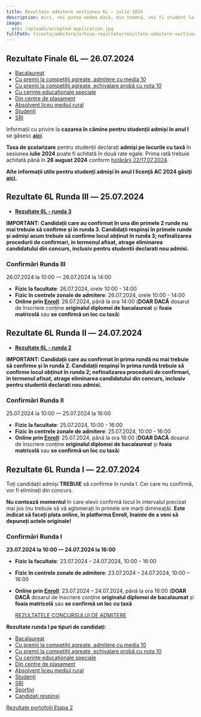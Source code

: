 ```yaml
---
title: Rezultate admitere sectiunea 6L ― iulie 2024
description: Aici, vei putea vedea dacă, din toamnă, vei fi student la AC!
image:
  src: /uploads/accepted-application.jpg
fullPath: licenta/admitere/arhiva-rezultate/rezultate-admitere-sectiunea-6l-iulie-2024
---
```

## Rezultate Finale 6L ― 26.07.2024

<Block color="yellow">

* [Bacalaureat](https://admitere.ac.upt.ro/uploads/6l-admisi-b.pdf)
* [Cu premii la competiții agreate, admitere cu media 10](https://admitere.ac.upt.ro/uploads/6l-rf-admisi-o1.pdf)
* [Cu premii la competiții agreate, echivalare probă cu nota 10](https://admitere.ac.upt.ro/uploads/6l-rf-admisi-o2.pdf)
* [Cu cerințe educaționale speciale](https://admitere.ac.upt.ro/uploads/6l-rf-admisi-h.pdf)
* [Din centre de plasament](https://admitere.ac.upt.ro/uploads/6l-rf-admisi-p.pdf)
* [Absolvent liceu mediul rural](https://admitere.ac.upt.ro/uploads/6l-rf-admisi-u.pdf)
* [Studenți](https://admitere.ac.upt.ro/uploads/6l-rf-admisi-s.pdf)
* [SRI](https://admitere.ac.upt.ro/uploads/6l-rf-admisi-i.pdf)

Informații cu privire la **cazarea în cămine pentru studenții admiși în anul I** se găsesc **[aici](https://admitere.ac.upt.ro/uploads/info-utile-2024.pdf)**.

**Taxa de școlarizare** pentru studenții declarați **admiși pe locurile cu taxă** în sesiunea **iulie 2024** poate fi achitată în două rate egale. Prima rată trebuie achitată până în **26 august 2024** conform [hotărârii 22/17.07.2024](https://admitere.ac.upt.ro/uploads/adresa-taxa-admisi-pe-locuri-cu-taxa.pdf).

**Alte informații utile pentru studenți admiși în anul I licență AC 2024 găsiți [aici](https://ac.upt.ro/evenimente/informatii-admisi-anul-i-licenta-ac-2024/).** 

</Block>

## Rezultate 6L Runda III ― 25.07.2024

<Block color="green">

* **[Rezultate 6L - runda 3](https://admitere.ac.upt.ro/uploads/6l-rezultate-runda3-v2.pdf)**

**IMPORTANT: Candidații care au confirmat în una din primele 2 runde nu mai trebuie să confirme și în runda 3. Candidații respinși în primele runde și admiși acum trebuie să confirme locul obținut în runda 3; nefinalizarea procedurii de confirmari, in termenul afisat, atrage eliminarea candidatului din concurs, inclusiv pentru studentii declarati nou admisi.**

### Confirmări Runda III

26.07.2024 la 10:00 — 26.07.2024 la 14:00

* **Fizic la facultate**: 26.07.2024, orele 10:00 - 14:00
* **Fizic în centrele zonale de admitere**: 26.07.2024, orele 10:00 - 14:00
* **Online prin [Enroll](https://enroll.upt.ro/)**: 26.07.2024, până la ora 14:00 (**DOAR DACĂ** dosarul de înscriere conține **originalul diplomei de bacalaureat** și **foaia matricolă** sau **se confirmă un loc cu taxă**)

</Block>

## Rezultate 6L Runda II ― 24.07.2024

<Block color="green">

* **[Rezultate 6L - runda 2](https://admitere.ac.upt.ro/uploads/6l-rezultate-runda2-v5.pdf)**

**IMPORTANT: Candidații care au confirmat în prima rundă nu mai trebuie să confirme și în runda 2. Candidații respinși în prima rundă trebuie să confirme locul obținut în runda 2; nefinalizarea procedurii de confirmari, in termenul afisat, atrage eliminarea candidatului din concurs, inclusiv pentru studentii declarati nou admisi.**

### Confirmări Runda II

25.07.2024 la 10:00 — 25.07.2024 la 16:00

* **Fizic la facultate**: 25.07.2024, 10:00 - 16:00
* **Fizic în centrele zonale de admitere**: 25.07.2024, 10:00 - 16:00
* **Online prin [Enroll](https://enroll.upt.ro/)**: 25.07.2024, până la ora 16:00 (**DOAR DACĂ** dosarul de înscriere conține **originalul diplomei de bacalaureat** și **foaia matricolă** sau **se confirmă un loc cu taxă**)

</Block>

## Rezultate 6L Runda I ― 22.07.2024

<Block color="green">

Toți candidații admiși **TREBUIE** să confirme în runda I. Cei care nu confirmă, vor fi eliminați din concurs. 

**Nu contează** **momentul** în care elevii confirmă locul în intervalul precizat mai jos (nu trebuie să vă aglomerați în primele ore marți dimineață). **Este indicat să faceți plata online, în platforma Enroll, înainte de a veni să depuneți actele originale!**

### Confirmări Runda I

**23.07.2024 la 10:00 — 24.07.2024 la 16:00**

* **Fizic la facultate**: 23.07.2024 – 24.07.2024, 10:00 – 16:00
* **Fizic în centrele zonale de admitere**: 23.07.2024 – 24.07.2024, 10:00 – 16:00
* **Online prin [Enroll](https://enroll.upt.ro/)**: 23.07.2024 – 24.07.2024, până la ora 16:00 (**DOAR DACĂ** dosarul de înscriere conține **originalul diplomei de bacalaureat** și **foaia matricolă** sau **se confirmă un loc cu taxă**[](https://admitere.ac.upt.ro/uploads/6l-r0-general.pdf)

  [REZULTATELE CONCURSULUI DE ADMITERE](https://admitere.ac.upt.ro/uploads/6l-r0-general.pdf)

**Rezultate runda I pe tipuri de candidați:**

* [Bacalaureat](https://admitere.ac.upt.ro/uploads/6l-r0-optiuni.pdf)
* [Cu premii la competiții agreate, admitere cu media 10](https://admitere.ac.upt.ro/uploads/6l-r0-optiuni-o.pdf)
* [Cu premii la competiții agreate, echivalare probă cu nota 10](https://admitere.ac.upt.ro/uploads/6l-r0-optiuni-o2.pdf)
* [Cu cerințe educaționale speciale](https://admitere.ac.upt.ro/uploads/6l-r0-optiuni-ces.pdf)
* [Din centre de plasament](https://admitere.ac.upt.ro/uploads/6l-r0-optiuni-p.pdf)
* [Absolvent liceu mediul rural](https://admitere.ac.upt.ro/uploads/6l-r0-optiuni-u.pdf)
* [Studenți](https://admitere.ac.upt.ro/uploads/6l-r0-optiuni-s.pdf)
* [SRI](https://admitere.ac.upt.ro/uploads/6l-r1-sri.pdf)
* [Sportivi](https://admitere.ac.upt.ro/uploads/6l-r0-optiuni-t.pdf)
* [Candidați respinși](https://admitere.ac.upt.ro/uploads/6l-r0-optiuni-asteptare.pdf)

</Block>

[Rezultate portofolii Etapa 2](https://admitere.ac.upt.ro/uploads/rezultateportofoliu_etapa2.pdf)